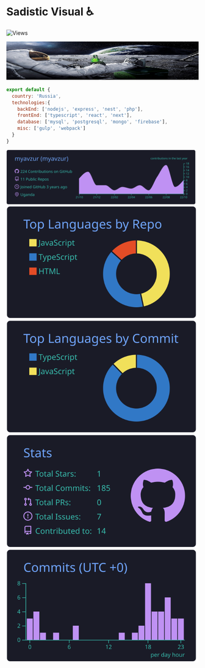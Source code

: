 # Sadistic Visual ♿

![Views](https://komarev.com/ghpvc/?username=myavzur)

<div align="center">
	<img src="https://raw.githubusercontent.com/myavzur/myavzur/main/buhaet.jpg" height="100" width="100%">
</div>

```js
export default {
  country: 'Russia',
  technologies:{
    backEnd: ['nodejs', 'express', 'nest', 'php'],
    frontEnd: ['typescript', 'react', 'next'],
    database: ['mysql', 'postgresql', 'mongo', 'firebase'],
    misc: ['gulp', 'webpack']
  }
}
```


[![](https://raw.githubusercontent.com/myavzur/myavzur/main/profile-summary-card-output/tokyonight/0-profile-details.svg)](https://github.com/vn7n24fzkq/github-profile-summary-cards)
[![](https://raw.githubusercontent.com/myavzur/myavzur/main/profile-summary-card-output/tokyonight/1-repos-per-language.svg)](https://github.com/vn7n24fzkq/github-profile-summary-cards) 
[![](https://raw.githubusercontent.com/myavzur/myavzur/main/profile-summary-card-output/tokyonight/2-most-commit-language.svg)](https://github.com/vn7n24fzkq/github-profile-summary-cards)
[![](https://raw.githubusercontent.com/myavzur/myavzur/main/profile-summary-card-output/tokyonight/3-stats.svg)](https://github.com/vn7n24fzkq/github-profile-summary-cards) 
[![](https://raw.githubusercontent.com/myavzur/myavzur/main/profile-summary-card-output/tokyonight/4-productive-time.svg)](https://github.com/vn7n24fzkq/github-profile-summary-cards)
